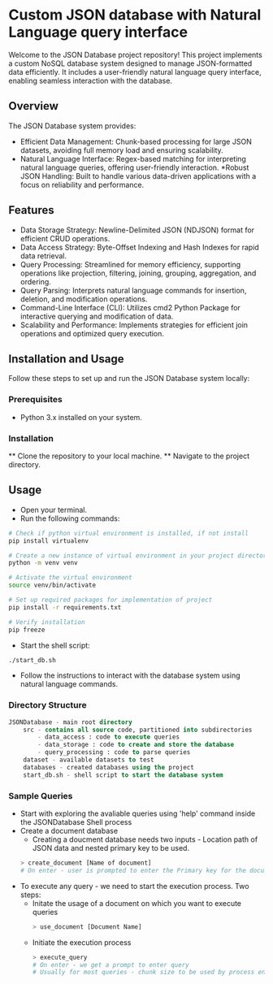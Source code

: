 # Custom JSON database with Natural Language query interface

Welcome to the JSON Database project repository! This project implements a custom NoSQL database system designed to manage JSON-formatted data efficiently. It includes a user-friendly natural language query interface, enabling seamless interaction with the database.

## Overview
The JSON Database system provides:

* Efficient Data Management: Chunk-based processing for large JSON datasets, avoiding full memory load and ensuring scalability.
* Natural Language Interface: Regex-based matching for interpreting natural language queries, offering user-friendly interaction.
*Robust JSON Handling: Built to handle various data-driven applications with a focus on reliability and performance.

## Features
* Data Storage Strategy: Newline-Delimited JSON (NDJSON) format for efficient CRUD operations.
* Data Access Strategy: Byte-Offset Indexing and Hash Indexes for rapid data retrieval.
* Query Processing: Streamlined for memory efficiency, supporting operations like projection, filtering, joining, grouping, aggregation, and ordering.
* Query Parsing: Interprets natural language commands for insertion, deletion, and modification operations.
* Command-Line Interface (CLI): Utilizes cmd2 Python Package for interactive querying and modification of data.
* Scalability and Performance: Implements strategies for efficient join operations and optimized query execution.

## Installation and Usage
Follow these steps to set up and run the JSON Database system locally:

### Prerequisites
* Python 3.x installed on your system.
### Installation
** Clone the repository to your local machine.
** Navigate to the project directory.
## Usage
* Open your terminal.
* Run the following commands:
```bash
# Check if python virtual environment is installed, if not install
pip install virtualenv

# Create a new instance of virtual environment in your project directory
python -m venv venv

# Activate the virtual environment
source venv/bin/activate

# Set up required packages for implementation of project
pip install -r requirements.txt

# Verify installation
pip freeze
```
* Start the shell script:
``` bash
./start_db.sh
```
* Follow the instructions to interact with the database system using natural language commands.

### Directory Structure
```sql
JSONDatabase - main root directory 
    src - contains all source code, partitioned into subdirectories 
        - data_access : code to execute queries
        - data_storage : code to create and store the database
        - query_processing : code to parse queries
    dataset - available datasets to test
    databases - created databases using the project
    start_db.sh - shell script to start the database system
```

### Sample Queries
* Start with exploring the avaliable queries using 'help' command inside the JSONDatabase Shell process
* Create a document database
    * Creating a doucment database needs two inputs - Location path of JSON data and nested primary key to be used.
    ```python
    > create_document [Name of document]
    # On enter - user is prompted to enter the Primary key for the document in its nested format; eg: artists.name -> artists : document name and name: pk (this can be nested - within name.id )
    ```
* To execute any query - we need to start the execution process. Two steps: 
    * Initate the usage of a document on which you want to execute queries
      ```python
      > use_document [Document Name]
      ```
    * Initiate the execution process
      ```python
      > execute_query
      # On enter - we get a prompt to enter query
      # Usually for most queries - chunk size to be used by process engine is requested to the user - to implement data management
      ```


  




